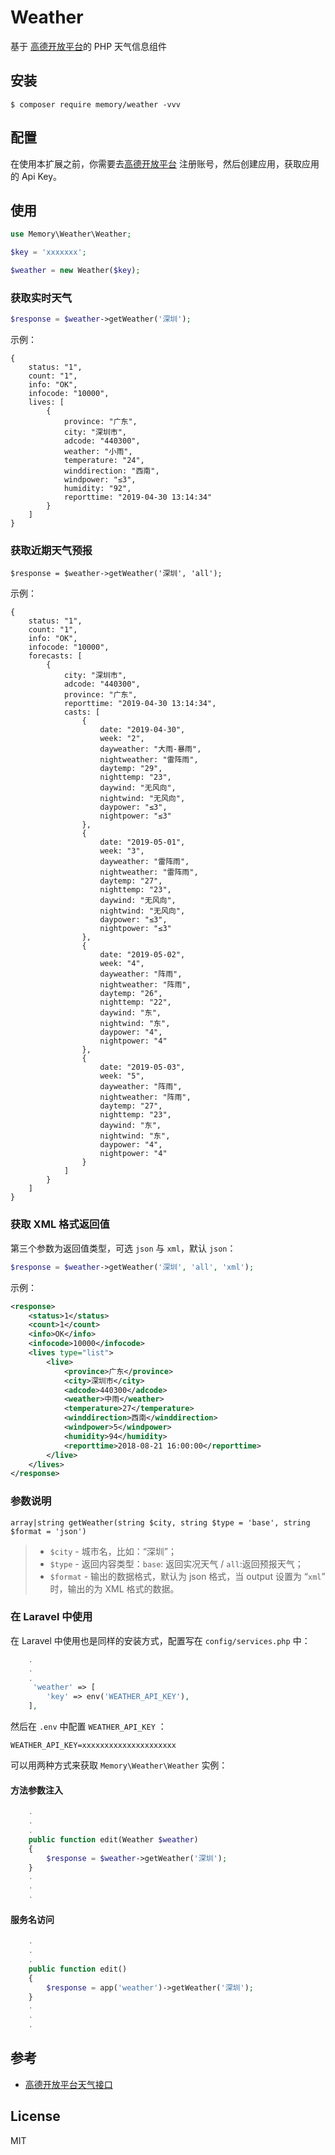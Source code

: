 # Weather
基于 [高德开放平台](https://lbs.amap.com/dev/id/newuser)的 PHP 天气信息组件

## 安装
```ssh
$ composer require memory/weather -vvv
```

## 配置
在使用本扩展之前，你需要去[高德开放平台](https://lbs.amap.com/dev/id/newuser) 注册账号，然后创建应用，获取应用的 Api Key。

## 使用
```php
use Memory\Weather\Weather;

$key = 'xxxxxxx';

$weather = new Weather($key);
```

### 获取实时天气
```php
$response = $weather->getWeather('深圳');
```
示例：
```
{
    status: "1",
    count: "1",
    info: "OK",
    infocode: "10000",
    lives: [
        {
            province: "广东",
            city: "深圳市",
            adcode: "440300",
            weather: "小雨",
            temperature: "24",
            winddirection: "西南",
            windpower: "≤3",
            humidity: "92",
            reporttime: "2019-04-30 13:14:34"
        }
    ]
}
```

### 获取近期天气预报

```
$response = $weather->getWeather('深圳', 'all');
```
示例：
```
{
    status: "1",
    count: "1",
    info: "OK",
    infocode: "10000",
    forecasts: [
        {
            city: "深圳市",
            adcode: "440300",
            province: "广东",
            reporttime: "2019-04-30 13:14:34",
            casts: [
                {
                    date: "2019-04-30",
                    week: "2",
                    dayweather: "大雨-暴雨",
                    nightweather: "雷阵雨",
                    daytemp: "29",
                    nighttemp: "23",
                    daywind: "无风向",
                    nightwind: "无风向",
                    daypower: "≤3",
                    nightpower: "≤3"
                },
                {
                    date: "2019-05-01",
                    week: "3",
                    dayweather: "雷阵雨",
                    nightweather: "雷阵雨",
                    daytemp: "27",
                    nighttemp: "23",
                    daywind: "无风向",
                    nightwind: "无风向",
                    daypower: "≤3",
                    nightpower: "≤3"
                },
                {
                    date: "2019-05-02",
                    week: "4",
                    dayweather: "阵雨",
                    nightweather: "阵雨",
                    daytemp: "26",
                    nighttemp: "22",
                    daywind: "东",
                    nightwind: "东",
                    daypower: "4",
                    nightpower: "4"
                },
                {
                    date: "2019-05-03",
                    week: "5",
                    dayweather: "阵雨",
                    nightweather: "阵雨",
                    daytemp: "27",
                    nighttemp: "23",
                    daywind: "东",
                    nightwind: "东",
                    daypower: "4",
                    nightpower: "4"
                }
            ]
        }
    ]
}
```
### 获取 XML 格式返回值

第三个参数为返回值类型，可选 `json` 与 `xml`，默认 `json`：

```php
$response = $weather->getWeather('深圳', 'all', 'xml');
```

示例：

```xml
<response>
    <status>1</status>
    <count>1</count>
    <info>OK</info>
    <infocode>10000</infocode>
    <lives type="list">
        <live>
            <province>广东</province>
            <city>深圳市</city>
            <adcode>440300</adcode>
            <weather>中雨</weather>
            <temperature>27</temperature>
            <winddirection>西南</winddirection>
            <windpower>5</windpower>
            <humidity>94</humidity>
            <reporttime>2018-08-21 16:00:00</reporttime>
        </live>
    </lives>
</response>
```

### 参数说明

```
array|string getWeather(string $city, string $type = 'base', string $format = 'json')
```

> - `$city` - 城市名，比如：“深圳”；
> - `$type` - 返回内容类型：`base`: 返回实况天气 / `all`:返回预报天气；
> - `$format`  - 输出的数据格式，默认为 json 格式，当 output 设置为 “`xml`” 时，输出的为 XML 格式的数据。

### 在 Laravel 中使用

在 Laravel 中使用也是同样的安装方式，配置写在 `config/services.php` 中：

```php
	.
	.
	.
	 'weather' => [
		'key' => env('WEATHER_API_KEY'),
    ],
```

然后在 `.env` 中配置 `WEATHER_API_KEY` ：

```env
WEATHER_API_KEY=xxxxxxxxxxxxxxxxxxxxx
```

可以用两种方式来获取 `Memory\Weather\Weather` 实例：

#### 方法参数注入

```php
	.
	.
	.
	public function edit(Weather $weather) 
	{
		$response = $weather->getWeather('深圳');
	}
	.
	.
	.
```

#### 服务名访问

```php
	.
	.
	.
	public function edit() 
	{
		$response = app('weather')->getWeather('深圳');
	}
	.
	.
	.

```

## 参考

- [高德开放平台天气接口](https://lbs.amap.com/api/webservice/guide/api/weatherinfo/)

## License

MIT